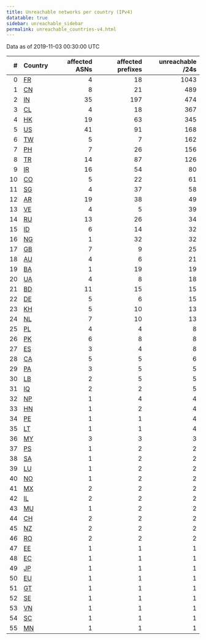 ```yaml
---
title: Unreachable networks per country (IPv4)
datatable: true
sidebar: unreachable_sidebar
permalink: unreachable_countries-v4.html
---
```


Data as of 2019-11-03 00:30:00 UTC

<div class="datatable-begin"></div>

|   # | Country                      |   affected ASNs |   affected prefixes |   unreachable /24s |
|----:|:-----------------------------|----------------:|--------------------:|-------------------:|
|   0 | [FR](unreachable_fr-v4.html) |               4 |                  18 |               1043 |
|   1 | [CN](unreachable_cn-v4.html) |               8 |                  21 |                489 |
|   2 | [IN](unreachable_in-v4.html) |              35 |                 197 |                474 |
|   3 | [CL](unreachable_cl-v4.html) |               4 |                  18 |                367 |
|   4 | [HK](unreachable_hk-v4.html) |              19 |                  63 |                345 |
|   5 | [US](unreachable_us-v4.html) |              41 |                  91 |                168 |
|   6 | [TW](unreachable_tw-v4.html) |               5 |                   7 |                162 |
|   7 | [PH](unreachable_ph-v4.html) |               7 |                  26 |                156 |
|   8 | [TR](unreachable_tr-v4.html) |              14 |                  87 |                126 |
|   9 | [IR](unreachable_ir-v4.html) |              16 |                  54 |                 80 |
|  10 | [CO](unreachable_co-v4.html) |               5 |                  22 |                 61 |
|  11 | [SG](unreachable_sg-v4.html) |               4 |                  37 |                 58 |
|  12 | [AR](unreachable_ar-v4.html) |              19 |                  38 |                 49 |
|  13 | [VE](unreachable_ve-v4.html) |               4 |                   5 |                 39 |
|  14 | [RU](unreachable_ru-v4.html) |              13 |                  26 |                 34 |
|  15 | [ID](unreachable_id-v4.html) |               6 |                  14 |                 32 |
|  16 | [NG](unreachable_ng-v4.html) |               1 |                  32 |                 32 |
|  17 | [GB](unreachable_gb-v4.html) |               7 |                   9 |                 25 |
|  18 | [AU](unreachable_au-v4.html) |               4 |                   6 |                 21 |
|  19 | [BA](unreachable_ba-v4.html) |               1 |                  19 |                 19 |
|  20 | [UA](unreachable_ua-v4.html) |               4 |                   8 |                 18 |
|  21 | [BD](unreachable_bd-v4.html) |              11 |                  15 |                 15 |
|  22 | [DE](unreachable_de-v4.html) |               5 |                   6 |                 15 |
|  23 | [KH](unreachable_kh-v4.html) |               5 |                  10 |                 13 |
|  24 | [NL](unreachable_nl-v4.html) |               7 |                  10 |                 13 |
|  25 | [PL](unreachable_pl-v4.html) |               4 |                   4 |                  8 |
|  26 | [PK](unreachable_pk-v4.html) |               6 |                   8 |                  8 |
|  27 | [ES](unreachable_es-v4.html) |               3 |                   4 |                  8 |
|  28 | [CA](unreachable_ca-v4.html) |               5 |                   5 |                  6 |
|  29 | [PA](unreachable_pa-v4.html) |               3 |                   5 |                  5 |
|  30 | [LB](unreachable_lb-v4.html) |               2 |                   5 |                  5 |
|  31 | [IQ](unreachable_iq-v4.html) |               2 |                   2 |                  5 |
|  32 | [NP](unreachable_np-v4.html) |               1 |                   4 |                  4 |
|  33 | [HN](unreachable_hn-v4.html) |               1 |                   2 |                  4 |
|  34 | [PE](unreachable_pe-v4.html) |               1 |                   1 |                  4 |
|  35 | [LT](unreachable_lt-v4.html) |               1 |                   1 |                  4 |
|  36 | [MY](unreachable_my-v4.html) |               3 |                   3 |                  3 |
|  37 | [PS](unreachable_ps-v4.html) |               1 |                   2 |                  2 |
|  38 | [SA](unreachable_sa-v4.html) |               1 |                   2 |                  2 |
|  39 | [LU](unreachable_lu-v4.html) |               1 |                   2 |                  2 |
|  40 | [NO](unreachable_no-v4.html) |               1 |                   2 |                  2 |
|  41 | [MX](unreachable_mx-v4.html) |               2 |                   2 |                  2 |
|  42 | [IL](unreachable_il-v4.html) |               2 |                   2 |                  2 |
|  43 | [MU](unreachable_mu-v4.html) |               1 |                   2 |                  2 |
|  44 | [CH](unreachable_ch-v4.html) |               2 |                   2 |                  2 |
|  45 | [NZ](unreachable_nz-v4.html) |               2 |                   2 |                  2 |
|  46 | [RO](unreachable_ro-v4.html) |               2 |                   2 |                  2 |
|  47 | [EE](unreachable_ee-v4.html) |               1 |                   1 |                  1 |
|  48 | [EC](unreachable_ec-v4.html) |               1 |                   1 |                  1 |
|  49 | [JP](unreachable_jp-v4.html) |               1 |                   1 |                  1 |
|  50 | [EU](unreachable_eu-v4.html) |               1 |                   1 |                  1 |
|  51 | [GT](unreachable_gt-v4.html) |               1 |                   1 |                  1 |
|  52 | [SE](unreachable_se-v4.html) |               1 |                   1 |                  1 |
|  53 | [VN](unreachable_vn-v4.html) |               1 |                   1 |                  1 |
|  54 | [SC](unreachable_sc-v4.html) |               1 |                   1 |                  1 |
|  55 | [MN](unreachable_mn-v4.html) |               1 |                   1 |                  1 |

<div class="datatable-end"></div>
